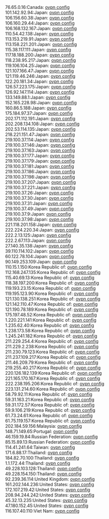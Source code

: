 76.65.0.16:Canada: [ovpn config](vpn/76_65_0_16.ovpn)  
101.142.92.94:Japan: [ovpn config](vpn/101_142_92_94.ovpn)  
106.156.60.38:Japan: [ovpn config](vpn/106_156_60_38.ovpn)  
106.160.29.44:Japan: [ovpn config](vpn/106_160_29_44.ovpn)  
106.168.132.167:Japan: [ovpn config](vpn/106_168_132_167.ovpn)  
110.54.42.138:Japan: [ovpn config](vpn/110_54_42_138.ovpn)  
113.153.219.91:Japan: [ovpn config](vpn/113_153_219_91.ovpn)  
113.158.221.201:Japan: [ovpn config](vpn/113_158_221_201.ovpn)  
115.38.117.111:Japan: [ovpn config](vpn/115_38_117_111.ovpn)  
117.18.188.200:Japan: [ovpn config](vpn/117_18_188_200.ovpn)  
118.238.95.217:Japan: [ovpn config](vpn/118_238_95_217.ovpn)  
119.106.104.25:Japan: [ovpn config](vpn/119_106_104_25.ovpn)  
121.107.166.47:Japan: [ovpn config](vpn/121_107_166_47.ovpn)  
121.119.46.246:Japan: [ovpn config](vpn/121_119_46_246.ovpn)  
122.20.181.34:Japan: [ovpn config](vpn/122_20_181_34.ovpn)  
126.57.223.175:Japan: [ovpn config](vpn/126_57_223_175.ovpn)  
126.92.147.114:Japan: [ovpn config](vpn/126_92_147_114.ovpn)  
133.149.88.1:Japan: [ovpn config](vpn/133_149_88_1.ovpn)  
152.165.228.98:Japan: [ovpn config](vpn/152_165_228_98.ovpn)  
160.86.5.188:Japan: [ovpn config](vpn/160_86_5_188.ovpn)  
175.184.97.37:Japan: [ovpn config](vpn/175_184_97_37.ovpn)  
202.171.112.191:Japan: [ovpn config](vpn/202_171_112_191.ovpn)  
202.208.134.108:Japan: [ovpn config](vpn/202_208_134_108.ovpn)  
202.53.114.135:Japan: [ovpn config](vpn/202_53_114_135.ovpn)  
218.221.151.47:Japan: [ovpn config](vpn/218_221_151_47.ovpn)  
219.100.37.114:Japan: [ovpn config](vpn/219_100_37_114.ovpn)  
219.100.37.146:Japan: [ovpn config](vpn/219_100_37_146.ovpn)  
219.100.37.163:Japan: [ovpn config](vpn/219_100_37_163.ovpn)  
219.100.37.177:Japan: [ovpn config](vpn/219_100_37_177.ovpn)  
219.100.37.179:Japan: [ovpn config](vpn/219_100_37_179.ovpn)  
219.100.37.181:Japan: [ovpn config](vpn/219_100_37_181.ovpn)  
219.100.37.186:Japan: [ovpn config](vpn/219_100_37_186.ovpn)  
219.100.37.198:Japan: [ovpn config](vpn/219_100_37_198.ovpn)  
219.100.37.207:Japan: [ovpn config](vpn/219_100_37_207.ovpn)  
219.100.37.221:Japan: [ovpn config](vpn/219_100_37_221.ovpn)  
219.100.37.26:Japan: [ovpn config](vpn/219_100_37_26.ovpn)  
219.100.37.30:Japan: [ovpn config](vpn/219_100_37_30.ovpn)  
219.100.37.31:Japan: [ovpn config](vpn/219_100_37_31.ovpn)  
219.100.37.49:Japan: [ovpn config](vpn/219_100_37_49.ovpn)  
219.100.37.9:Japan: [ovpn config](vpn/219_100_37_9.ovpn)  
219.100.37.98:Japan: [ovpn config](vpn/219_100_37_98.ovpn)  
221.118.201.158:Japan: [ovpn config](vpn/221_118_201_158.ovpn)  
222.224.220.34:Japan: [ovpn config](vpn/222_224_220_34.ovpn)  
222.2.13.125:Japan: [ovpn config](vpn/222_2_13_125.ovpn)  
222.2.67.113:Japan: [ovpn config](vpn/222_2_67_113.ovpn)  
27.140.35.138:Japan: [ovpn config](vpn/27_140_35_138.ovpn)  
39.110.114.102:Japan: [ovpn config](vpn/39_110_114_102.ovpn)  
60.122.78.104:Japan: [ovpn config](vpn/60_122_78_104.ovpn)  
90.149.253.109:Japan: [ovpn config](vpn/90_149_253_109.ovpn)  
110.15.1.150:Korea Republic of: [ovpn config](vpn/110_15_1_150.ovpn)  
112.168.247.135:Korea Republic of: [ovpn config](vpn/112_168_247_135.ovpn)  
115.40.69.13:Korea Republic of: [ovpn config](vpn/115_40_69_13.ovpn)  
118.38.197.200:Korea Republic of: [ovpn config](vpn/118_38_197_200.ovpn)  
119.193.23.15:Korea Republic of: [ovpn config](vpn/119_193_23_15.ovpn)  
119.195.123.90:Korea Republic of: [ovpn config](vpn/119_195_123_90.ovpn)  
121.130.138.251:Korea Republic of: [ovpn config](vpn/121_130_138_251.ovpn)  
121.142.110.47:Korea Republic of: [ovpn config](vpn/121_142_110_47.ovpn)  
121.190.78.189:Korea Republic of: [ovpn config](vpn/121_190_78_189.ovpn)  
175.197.48.52:Korea Republic of: [ovpn config](vpn/175_197_48_52.ovpn)  
1.220.221.141:Korea Republic of: [ovpn config](vpn/1_220_221_141.ovpn)  
1.235.62.40:Korea Republic of: [ovpn config](vpn/1_235_62_40.ovpn)  
1.238.173.58:Korea Republic of: [ovpn config](vpn/1_238_173_58.ovpn)  
1.245.241.182:Korea Republic of: [ovpn config](vpn/1_245_241_182.ovpn)  
211.229.254.4:Korea Republic of: [ovpn config](vpn/211_229_254_4.ovpn)  
211.229.2.238:Korea Republic of: [ovpn config](vpn/211_229_2_238.ovpn)  
211.230.79.123:Korea Republic of: [ovpn config](vpn/211_230_79_123.ovpn)  
211.237.109.217:Korea Republic of: [ovpn config](vpn/211_237_109_217.ovpn)  
211.46.209.79:Korea Republic of: [ovpn config](vpn/211_46_209_79.ovpn)  
219.255.40.217:Korea Republic of: [ovpn config](vpn/219_255_40_217.ovpn)  
220.126.182.139:Korea Republic of: [ovpn config](vpn/220_126_182_139.ovpn)  
221.165.170.167:Korea Republic of: [ovpn config](vpn/221_165_170_167.ovpn)  
222.238.195.206:Korea Republic of: [ovpn config](vpn/222_238_195_206.ovpn)  
223.131.214.60:Korea Republic of: [ovpn config](vpn/223_131_214_60.ovpn)  
58.79.92.11:Korea Republic of: [ovpn config](vpn/58_79_92_11.ovpn)  
59.31.163.21:Korea Republic of: [ovpn config](vpn/59_31_163_21.ovpn)  
59.31.172.57:Korea Republic of: [ovpn config](vpn/59_31_172_57.ovpn)  
59.9.106.219:Korea Republic of: [ovpn config](vpn/59_9_106_219.ovpn)  
61.73.24.61:Korea Republic of: [ovpn config](vpn/61_73_24_61.ovpn)  
61.75.119.157:Korea Republic of: [ovpn config](vpn/61_75_119_157.ovpn)  
202.184.59.156:Malaysia: [ovpn config](vpn/202_184_59_156.ovpn)  
148.71.149.65:Portugal: [ovpn config](vpn/148_71_149_65.ovpn)  
46.159.19.84:Russian Federation: [ovpn config](vpn/46_159_19_84.ovpn)  
85.15.89.13:Russian Federation: [ovpn config](vpn/85_15_89_13.ovpn)  
114.41.241.64:Taiwan: [ovpn config](vpn/114_41_241_64.ovpn)  
171.6.88.17:Thailand: [ovpn config](vpn/171_6_88_17.ovpn)  
184.82.70.100:Thailand: [ovpn config](vpn/184_82_70_100.ovpn)  
1.1.172.44:Thailand: [ovpn config](vpn/1_1_172_44.ovpn)  
49.228.103.128:Thailand: [ovpn config](vpn/49_228_103_128.ovpn)  
49.228.154.150:Thailand: [ovpn config](vpn/49_228_154_150.ovpn)  
92.239.36.114:United Kingdom: [ovpn config](vpn/92_239_36_114.ovpn)  
161.202.144.236:United States: [ovpn config](vpn/161_202_144_236.ovpn)  
172.107.219.42:United States: [ovpn config](vpn/172_107_219_42.ovpn)  
208.94.244.242:United States: [ovpn config](vpn/208_94_244_242.ovpn)  
45.32.13.235:United States: [ovpn config](vpn/45_32_13_235.ovpn)  
47.180.152.45:United States: [ovpn config](vpn/47_180_152_45.ovpn)  
116.107.40.110:Viet Nam: [ovpn config](vpn/116_107_40_110.ovpn)  
